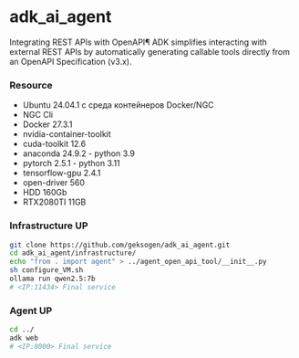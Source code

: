# adk_ai_agent
Integrating REST APIs with OpenAPI¶
ADK simplifies interacting with external REST APIs by automatically generating callable tools directly from an OpenAPI Specification (v3.x). 

### Resource
* Ubuntu 24.04.1 с среда контейнеров Docker/NGC
* NGC Cli
* Docker 27.3.1
* nvidia-container-toolkit
* cuda-toolkit 12.6
* anaconda 24.9.2 - python 3.9
* pytorch 2.5.1 - python 3.11
* tensorflow-gpu 2.4.1
* open-driver 560
* HDD 160Gb
* RTX2080TI 11GB 


### Infrastructure UP
```Bash
git clone https://github.com/geksogen/adk_ai_agent.git
cd adk_ai_agent/infrastructure/
echo "from . import agent" > ../agent_open_api_tool/__init__.py
sh configure_VM.sh
ollama run qwen2.5:7b
# <IP:11434> Final service
```

### Agent UP
```Bash
cd ../
adk web
# <IP:8000> Final service
```

